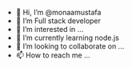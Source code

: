 - 👋 Hi, I’m @monaamustafa
- 👋 I’m Full stack developer
- 👀 I’m interested in ...
- 🌱 I’m currently learning node.js 
- 💞️ I’m looking to collaborate on ...
- 📫 How to reach me ...

<!---
monaamustafa/monaamustafa is a ✨ special ✨ repository because its `README.md` (this file) appears on your GitHub profile.
You can click the Preview link to take a look at your changes.
--->
